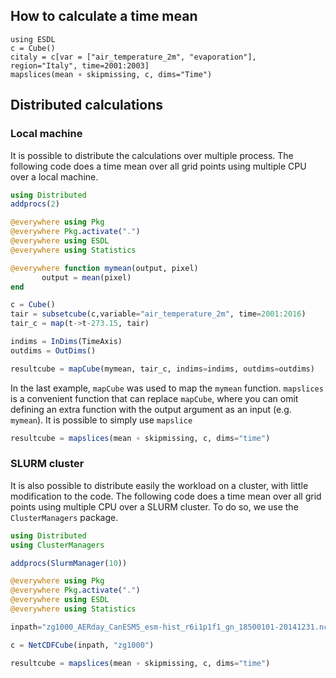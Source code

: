## How to calculate a time mean

````@jldoctest
using ESDL
c = Cube()
citaly = c[var = ["air_temperature_2m", "evaporation"], region="Italy", time=2001:2003]
mapslices(mean ∘ skipmissing, c, dims="Time")
````

## Distributed calculations

### Local machine

It is possible to distribute the calculations over multiple process. The following code does a time mean over all grid points using multiple CPU over a local machine.

````julia
using Distributed
addprocs(2)

@everywhere using Pkg
@everywhere Pkg.activate(".")
@everywhere using ESDL
@everywhere using Statistics

@everywhere function mymean(output, pixel)
       output = mean(pixel)
end

c = Cube()
tair = subsetcube(c,variable="air_temperature_2m", time=2001:2016)
tair_c = map(t->t-273.15, tair)

indims = InDims(TimeAxis)
outdims = OutDims()

resultcube = mapCube(mymean, tair_c, indims=indims, outdims=outdims)
````

In the last example, `mapCube` was used to map the `mymean` function. `mapslices` is a convenient function that can replace `mapCube`, where you can omit defining an extra function with the output argument as an input (e.g. `mymean`). It is possible to simply use `mapslice`

```julia
resultcube = mapslices(mean ∘ skipmissing, c, dims="time")
```

### SLURM cluster

It is also possible to distribute easily the workload on a cluster, with little modification to the code. The following code does a time mean over all grid points using multiple CPU over a SLURM cluster. To do so, we use the `ClusterManagers` package.

```julia
using Distributed
using ClusterManagers

addprocs(SlurmManager(10))

@everywhere using Pkg
@everywhere Pkg.activate(".")
@everywhere using ESDL
@everywhere using Statistics

inpath="zg1000_AERday_CanESM5_esm-hist_r6i1p1f1_gn_18500101-20141231.nc"

c = NetCDFCube(inpath, "zg1000")

resultcube = mapslices(mean ∘ skipmissing, c, dims="time")
```
